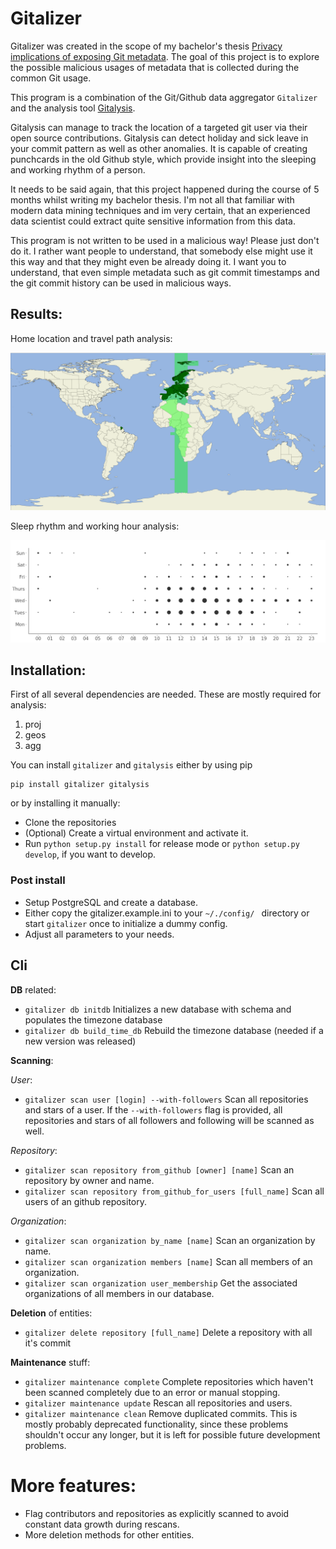 # Gitalizer

Gitalizer was created in the scope of my bachelor's thesis [Privacy implications of exposing Git metadata](https://github.com/Nukesor/thesis/blob/master/thesis/thesis.pdf).
The goal of this project is to explore the possible malicious usages of metadata that is collected during the common Git usage.

This program is a combination of the Git/Github data aggregator `Gitalizer` and the analysis tool [Gitalysis](https://github.com/Nukesor/gitalysi://github.com/Nukesor/gitalysis).

Gitalysis can manage to track the location of a targeted git user via their open source contributions. 
Gitalysis can detect holiday and sick leave in your commit pattern as well as other anomalies.
It is capable of creating punchcards in the old Github style, which provide insight into the sleeping and working rhythm of a person.

It needs to be said again, that this project happened during the course of 5 months whilst writing my bachelor thesis.
I'm not all that familiar with modern data mining techniques and im very certain, that an experienced data scientist could extract quite sensitive information from this data.

This program is not written to be used in a malicious way! Please just don't do it.
I rather want people to understand, that somebody else might use it this way and that they might even be already doing it.
I want you to understand, that even simple metadata such as git commit timestamps and the git commit history can be used in malicious ways.

## Results:

Home location and travel path analysis:
<p align="center">
    <img src="https://raw.githubusercontent.com/Nukesor/images/master/gitalizer_map.png">
</p>

Sleep rhythm and working hour analysis:
<p align="center">
    <img src="https://raw.githubusercontent.com/Nukesor/images/master/gitalizer_punchcard.png">
</p>

## Installation:

First of all several dependencies are needed. These are mostly required for analysis:
1. proj
2. geos
3. agg

You can install `gitalizer` and `gitalysis` either by using pip

    pip install gitalizer gitalysis


or by installing it manually:

- Clone the repositories
- (Optional) Create a virtual environment and activate it.
- Run `python setup.py install` for release mode or `python setup.py develop`, if you want to develop.

### Post install
- Setup PostgreSQL and create a database.
- Either copy the gitalizer.example.ini to your `~/./config/ ` directory or start `gitalizer` once to initialize a dummy config.
- Adjust all parameters to your needs.

## Cli
**DB** related:
- `gitalizer db initdb` Initializes a new database with schema and populates the timezone database
- `gitalizer db build_time_db` Rebuild the timezone database (needed if a new version was released)

**Scanning**:

*User*:
- `gitalizer scan user [login] --with-followers` Scan all repositories and stars of a user. If the `--with-followers` flag is provided, all repositories and stars of all followers and following will be scanned as well.

*Repository*:
- `gitalizer scan repository from_github [owner] [name]` Scan an repository by owner and name.
- `gitalizer scan repository from_github_for_users [full_name]` Scan all users of an github repository.

*Organization*:
- `gitalizer scan organization by_name [name]` Scan an organization by name.
- `gitalizer scan organization members [name]` Scan all members of an organization.
- `gitalizer scan organization user_membership` Get the associated organizations of all members in our database.

**Deletion** of entities:
- `gitalizer delete repository [full_name]` Delete a repository with all it's commit

**Maintenance** stuff:
- `gitalizer maintenance complete` Complete repositories which haven't been scanned completely due to an error or manual stopping.
- `gitalizer maintenance update` Rescan all repositories and users.
- `gitalizer maintenance clean` Remove duplicated commits. This is mostly probably deprecated functionality, since these problems shouldn't occur any longer, but it is left for possible future development problems.



# More features:
- Flag contributors and repositories as explicitly scanned to avoid constant data growth during rescans.
- More deletion methods for other entities.
